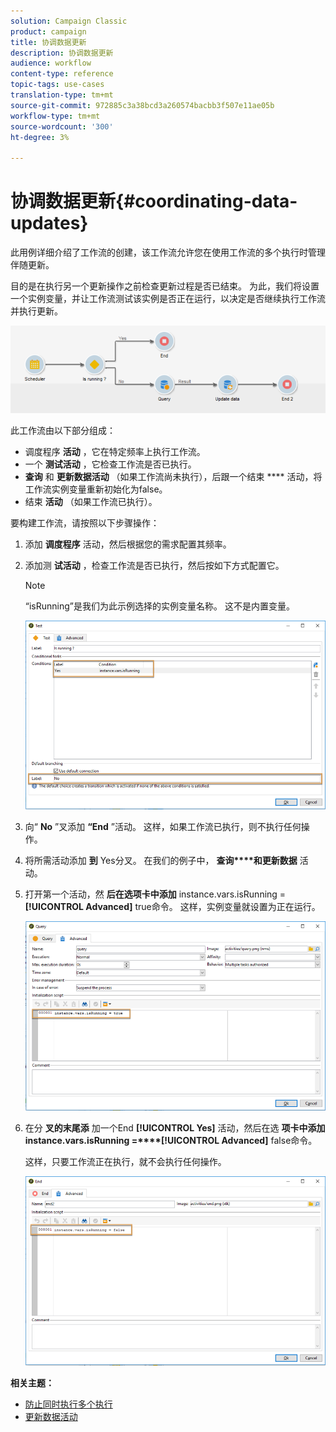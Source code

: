 ```yaml
---
solution: Campaign Classic
product: campaign
title: 协调数据更新
description: 协调数据更新
audience: workflow
content-type: reference
topic-tags: use-cases
translation-type: tm+mt
source-git-commit: 972885c3a38bcd3a260574bacbb3f507e11ae05b
workflow-type: tm+mt
source-wordcount: '300'
ht-degree: 3%

---
```



# 协调数据更新{#coordinating-data-updates}

此用例详细介绍了工作流的创建，该工作流允许您在使用工作流的多个执行时管理伴随更新。

目的是在执行另一个更新操作之前检查更新过程是否已结束。 为此，我们将设置一个实例变量，并让工作流测试该实例是否正在运行，以决定是否继续执行工作流并执行更新。

![](assets/uc_dataupdate_wkf.png)

此工作流由以下部分组成：

* 调度程序 **活动** ，它在特定频率上执行工作流。
* 一个 **测试活动** ，它检查工作流是否已执行。
* **查询** 和 **更新数据活动** （如果工作流尚未执行），后跟一个结束 **** 活动，将工作流实例变量重新初始化为false。
* 结束 **活动** （如果工作流已执行）。

要构建工作流，请按照以下步骤操作：

1. 添加 **调度程序** 活动，然后根据您的需求配置其频率。
1. 添加测 **试活动** ，检查工作流是否已执行，然后按如下方式配置它。

   >[!NOTE]
   >
   >“isRunning”是我们为此示例选择的实例变量名称。 这不是内置变量。

   ![](assets/uc_dataupdate_test.png)

1. 向“ **No** ”叉添加 **“End** ”活动。 这样，如果工作流已执行，则不执行任何操作。
1. 将所需活动添加 **到** Yes分叉。 在我们的例子中， **查询****和更新数据** 活动。
1. 打开第一个活动，然 **后在选项卡中添加** instance.vars.isRunning = **[!UICONTROL Advanced]** true命令。 这样，实例变量就设置为正在运行。

   ![](assets/uc_dataupdate_query.png)

1. 在分 **叉的末尾添** 加一个End **[!UICONTROL Yes]** 活动，然后在选 **项卡中添加instance.vars.isRunning =****[!UICONTROL Advanced]** false命令。

   这样，只要工作流正在执行，就不会执行任何操作。

   ![](assets/uc_dataupdate_end.png)

**相关主题：**

* [防止同时执行多个执行](../../workflow/using/monitoring-workflow-execution.md#preventing-simultaneous-multiple-executions)
* [更新数据活动](../../workflow/using/update-data.md)

